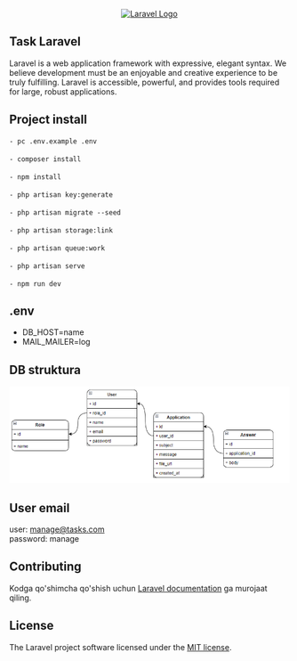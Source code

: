 <p align="center"><a href="https://laravel.com" target="_blank"><img src="https://raw.githubusercontent.com/laravel/art/master/logo-lockup/5%20SVG/2%20CMYK/1%20Full%20Color/laravel-logolockup-cmyk-red.svg" width="400" alt="Laravel Logo"></a></p>


## Task Laravel

Laravel is a web application framework with expressive, elegant syntax. We believe development must be an enjoyable and creative experience to be truly fulfilling.
Laravel is accessible, powerful, and provides tools required for large, robust applications.

## Project install
```
- pc .env.example .env

- composer install

- npm install

- php artisan key:generate

- php artisan migrate --seed

- php artisan storage:link

- php artisan queue:work

- php artisan serve

- npm run dev
```
## .env
- DB_HOST=name
- MAIL_MAILER=log

## DB struktura
![alt text](db_diagram.png)

## User email
user: manage@tasks.com \
password: manage

## Contributing

Kodga qo'shimcha qo'shish uchun [Laravel documentation](https://laravel.com/docs/contributions) ga murojaat qiling.

## License

The Laravel project software licensed under the [MIT license](https://opensource.org/licenses/MIT).
